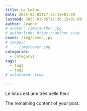 ```yaml
---
title: Le Lotus
date: 2025-03-05T17:36:15+01:00
lastmod: 2025-03-05T17:36:15+01:00
author: Jeanne
# avatar: /img/author.jpg
# authorlink: https://author.site
cover: /img/cover.jpg
# images:
#   - /img/cover.jpg
categories:
  - category1
tags:
  - tag1
  - tag2
# nolastmod: true

---
```


Le lotus est une très belle fleur


<!--more-->

The remaining content of your post.
